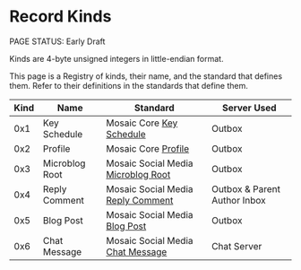 # Record Kinds

<status>PAGE STATUS: Early Draft</status>

Kinds are 4-byte unsigned integers in little-endian format.

This page is a Registry of kinds, their name, and the standard
that defines them.  Refer to their definitions in the standards that
define them.

|Kind|Name|Standard|Server Used|
|----|----|--------|-----------|
|0x1|Key Schedule|Mosaic Core [Key Schedule](keyschedule.md)|Outbox|
|0x2|Profile|Mosaic Core [Profile](profile.md)|Outbox|
|0x3|Microblog Root|Mosaic Social Media [Microblog Root](microblog.md)|Outbox|
|0x4|Reply Comment|Mosaic Social Media [Reply Comment](reply_comment.md)|Outbox & Parent Author Inbox|
|0x5|Blog Post|Mosaic Social Media [Blog Post](blog.md)|Outbox|
|0x6|Chat Message|Mosaic Social Media [Chat Message](chat.md)|Chat Server|

